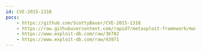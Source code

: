 ```yaml
---
id: CVE-2015-1318
pocs:
    - https://github.com/ScottyBauer/CVE-2015-1318
    - https://raw.githubusercontent.com/rapid7/metasploit-framework/master/modules/exploits/linux/local/apport_abrt_chroot_priv_esc.rb
    - https://www.exploit-db.com/raw/36782
    - https://www.exploit-db.com/raw/43971
---
```

